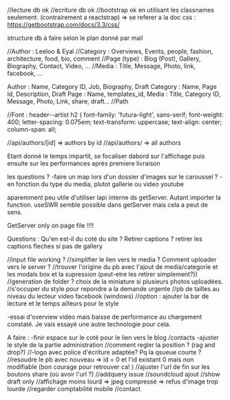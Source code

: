 //lecture db ok
//ecriture db ok
//bootstrap ok en utilisant les classnames seulement. (contrairement a reactstrap) => se referer a la doc css : https://getbootstrap.com/docs/3.3/css/

structure db à faire selon le plan donné par mail

//Author : Leeloo & Eyal
//Category : Overviews, Events, people, fashion, architecture, food, bio, comment
//Page (type) : Blog (Post), Gallery, Biography, Contact, Video, ...
//Media : Title, Message, Photo, link, facebook, ...

Author : Name, Category ID, Job, Biography, Draft
Category : Name, Page Id, Description, Draft
Page : Name, templates_id,
Media : Title, Category ID, Message, Photo, Link, share, draft...
//Path

//Font :
header--artist h2 {
font-family: 'futura-light', sans-serif;
font-weight: 400;
letter-spacing: 0.075em;
text-transform: uppercase;
text-align: center;
column-span: all;

//api/authors/[id] => authors by id
//api/authors/ => all authors

Etant donné le temps impartit, se focaliser dabord sur l'affichage puis ensuite sur les performances après premiere livraison

les questions ?
-faire un map lors d'un dossier d'images sur le caroussel ?
-en fonction du type du media, plutot gallerie ou video youtube

aparemment peu utile d'utiliser lapi interne ds getServer. Autant importer la function.
useSWR semble possible dans getServer mais cela a peut de sens.

GetServer only on page file !!!!

Questions : Qu'en est-il du coté du site ? Retirer captions ?
retirer les captions fleches si pas de gallery

//input file working ?
//simplifier le lien vers le media ? Comment uploader vers le server ?
//trouver l'origine du pb avec l'ajout de media/categorie et les modals box et la supression (peut-etre les retirer simplement?))
//generation de folder ? choix de la miniature si plusieurs photos uploadées.
//s'occuper du style pour repondre a la demande urgente
//pb de tailles au niveau du lecteur video facebook (windows)
//option : ajouter la bar de lecture et le temps ailleurs pour le style

-essai d'overview vidéo mais baisse de performance au chargement constaté. Je vais essayé une autre technologie pour cela.

A faire :
-finir espace sur le coté pour le lien vers le blog /contacts
-ajuster le style de la partie administration
//comment regler la position ? (rag and drop?)
//-logo avec police d'écriture adaptée? Pq la qsueue courte ?
//resoudre le pb avec nouveau => id = 0 et l'id existant 0 mais non modifiable (bon courage pour retrouver ca! )
//ajuster l'url de fin sur les boutons share (où avoir l'url ?)
//addquery issue
//soundcloud ajout
//show draft only
//affichage moins lourd => jpeg compressé => refus d'image trop lourde
//regarder comptabilité mobile
//contact
